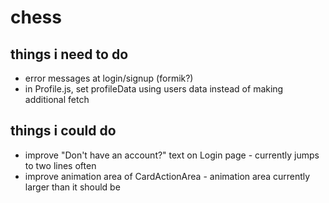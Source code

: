 # chess

## things i need to do
- error messages at login/signup (formik?)
- in Profile.js, set profileData using users data instead of making additional fetch

## things i could do
- improve "Don't have an account?" text on Login page - currently jumps to two lines often
- improve animation area of CardActionArea - animation area currently larger than it should be